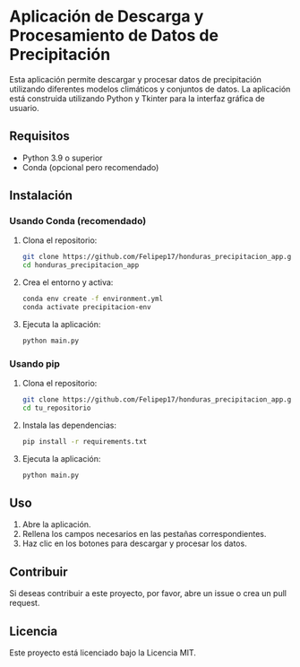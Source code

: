 # Aplicación de Descarga y Procesamiento de Datos de Precipitación

Esta aplicación permite descargar y procesar datos de precipitación utilizando diferentes modelos climáticos y conjuntos de datos. La aplicación está construida utilizando Python y Tkinter para la interfaz gráfica de usuario.

## Requisitos

- Python 3.9 o superior
- Conda (opcional pero recomendado)

## Instalación

### Usando Conda (recomendado)

1. Clona el repositorio:
    ```sh
    git clone https://github.com/Felipep17/honduras_precipitacion_app.git
    cd honduras_precipitacion_app
    ```

2. Crea el entorno y activa:
    ```sh
    conda env create -f environment.yml
    conda activate precipitacion-env
    ```

3. Ejecuta la aplicación:
    ```sh
    python main.py
    ```

### Usando pip

1. Clona el repositorio:
    ```sh
    git clone https://github.com/Felipep17/honduras_precipitacion_app.git
    cd tu_repositorio
    ```

2. Instala las dependencias:
    ```sh
    pip install -r requirements.txt
    ```

3. Ejecuta la aplicación:
    ```sh
    python main.py
    ```

## Uso

1. Abre la aplicación.
2. Rellena los campos necesarios en las pestañas correspondientes.
3. Haz clic en los botones para descargar y procesar los datos.

## Contribuir

Si deseas contribuir a este proyecto, por favor, abre un issue o crea un pull request.

## Licencia

Este proyecto está licenciado bajo la Licencia MIT.
